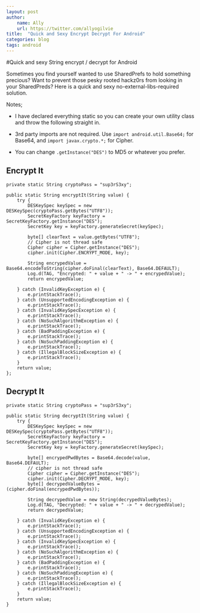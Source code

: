 ```yaml
---
layout: post
author:
    name: Ally
    url: https://twitter.com/allyogilvie
title:  "Quick and Sexy Encrypt Decrypt For Android"
categories: blog
tags: android
---
```


#Quick and sexy String encrypt / decrypt for Android

Sometimes you find yourself wanted to use SharedPrefs to hold something precious? Want to prevent those pesky rooted hackz0rs from looking in your SharedPreds? Here is a quick and sexy no-external-libs-required solution.

Notes;

- I have declared everything static so you can create your own utility class and throw the following straight in.

- 3rd party imports are not required. Use ``` import android.util.Base64; ``` for Base64, and ``` import javax.crypto.*; ``` for Cipher.

- You can change ``` .getInstance("DES") ``` to MD5 or whatever you prefer. 


## Encrypt It

```
private static String cryptoPass = "sup3rS3xy";
    
public static String encryptIt(String value) {
	try {
		DESKeySpec keySpec = new DESKeySpec(cryptoPass.getBytes("UTF8"));
		SecretKeyFactory keyFactory = SecretKeyFactory.getInstance("DES");
		SecretKey key = keyFactory.generateSecret(keySpec);

		byte[] clearText = value.getBytes("UTF8");
		// Cipher is not thread safe
		Cipher cipher = Cipher.getInstance("DES");
		cipher.init(Cipher.ENCRYPT_MODE, key);

		String encrypedValue = Base64.encodeToString(cipher.doFinal(clearText), Base64.DEFAULT);
		Log.d(TAG, "Encrypted: " + value + " -> " + encrypedValue);
		return encrypedValue;

	} catch (InvalidKeyException e) {
		e.printStackTrace();
	} catch (UnsupportedEncodingException e) {
		e.printStackTrace();
	} catch (InvalidKeySpecException e) {
		e.printStackTrace();
	} catch (NoSuchAlgorithmException e) {
		e.printStackTrace();
	} catch (BadPaddingException e) {
		e.printStackTrace();
	} catch (NoSuchPaddingException e) {
		e.printStackTrace();
	} catch (IllegalBlockSizeException e) {
		e.printStackTrace();
	}
	return value;
}; 
```

## Decrypt It

```
private static String cryptoPass = "sup3rS3xy";

public static String decryptIt(String value) {
	try {
		DESKeySpec keySpec = new DESKeySpec(cryptoPass.getBytes("UTF8"));
		SecretKeyFactory keyFactory = SecretKeyFactory.getInstance("DES");
		SecretKey key = keyFactory.generateSecret(keySpec);

		byte[] encrypedPwdBytes = Base64.decode(value, Base64.DEFAULT);
		// cipher is not thread safe
		Cipher cipher = Cipher.getInstance("DES");
		cipher.init(Cipher.DECRYPT_MODE, key);
		byte[] decrypedValueBytes = (cipher.doFinal(encrypedPwdBytes));

		String decrypedValue = new String(decrypedValueBytes);
		Log.d(TAG, "Decrypted: " + value + " -> " + decrypedValue);
		return decrypedValue;

	} catch (InvalidKeyException e) {
		e.printStackTrace();
	} catch (UnsupportedEncodingException e) {
		e.printStackTrace();
	} catch (InvalidKeySpecException e) {
		e.printStackTrace();
	} catch (NoSuchAlgorithmException e) {
		e.printStackTrace();
	} catch (BadPaddingException e) {
		e.printStackTrace();
	} catch (NoSuchPaddingException e) {
		e.printStackTrace();
	} catch (IllegalBlockSizeException e) {
		e.printStackTrace();
	}
	return value;
} 
```

